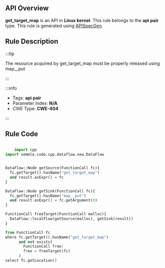 ---
---


## API Overview
**get_target_map** is an API in **Linux kernel**. This rule belongs to the **api pair** type. This rule is generated using [APISpecGen](../../tools/APISpecGen).
## Rule Description

:::tip

The resource acquired by get_target_map must be properly released using map__put

:::

:::info

- Tags: **api pair**
- Parameter Index: **N/A**
- CWE Type: **CWE-404**

:::

## Rule Code
```python

    import cpp
import semmle.code.cpp.dataflow.new.DataFlow


DataFlow::Node getSource(FunctionCall fc){
  fc.getTarget().hasName("get_target_map")
  and result.asExpr() = fc
}

DataFlow::Node getSink(FunctionCall fc){
  fc.getTarget().hasName("map__put")
  and result.asExpr() = fc.getArgument(0)
}

FunctionCall freeTarget(FunctionCall malloc){
  DataFlow::localFlow(getSource(malloc), getSink(result))
}

from FunctionCall fc
where fc.getTarget().hasName("get_target_map")
      and not exists(
        FunctionCall free| 
        free = freeTarget(fc)
      )
select fc.getLocation()

    
```